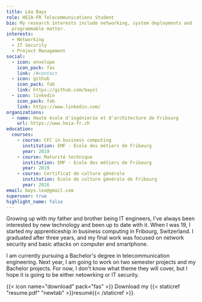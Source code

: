 ```yaml
---
title: Léa Bays
role: HEIA-FR Telecommunications Student
bio: My research interests include networking, system deployments and
  programmable matter.
interests:
  - Networking
  - IT Security
  - Project Management
social:
  - icon: envelope
    icon_pack: fas
    link: /#contact
  - icon: github
    icon_pack: fab
    link: https://github.com/baysl
  - icon: linkedin
    icon_pack: fab
    link: https://www.linkedin.com/
organizations:
  - name: Haute école d'ingénierie et d'architecture de Fribourg
    url: https://www.heia-fr.ch
education:
  courses:
    - course: CFC in business computing
      institution: EMF - Ecole des métiers de Fribourg
      year: 2019
    - course: Maturité technique
      institution: EMF - Ecole des métiers de Fribourg
      year: 2019
    - course: Certificat de culture générale
      institution: Ecole de culture générale de Fribourg
      year: 2016
email: bays.lea@gmail.com
superuser: true
highlight_name: false
---
```


Growing up with my father and brother being IT engineers, I've always been interested by new technology and been up to date with it. When I was 19, I started my apprenticeship in business computing in Fribourg, Switzerland. I graduated after three years, and my final work was focused on network security and basic attacks on computer and smartphone.

I am currently pursuing a Bachelor's degree in telecommunication engineering. Next year, I am going to work on two semester projects and my Bachelor projects. For now, I don't know what theme they will cover, but I hope it is going to be either netowrking or IT security.

{{< icon name="download" pack="fas" >}} Download my {{< staticref "resume.pdf" "newtab" >}}resumé{{< /staticref >}}.
